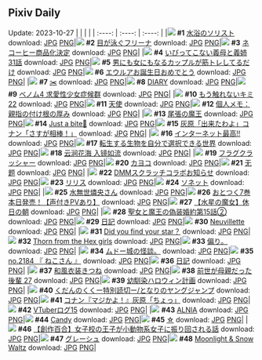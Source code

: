 ## Pixiv Daily
Update: 2023-10-27
|      |      |      |
| :----: | :----: | :----: |
|![](https://pixiv.microyu.workers.dev/c/240x480/img-master/img/2023/10/25/08/47/18/112824278_p0_master1200.jpg) **#1** [水浴のソリスト](https://www.pixiv.net/artworks/112824278) download: [JPG](https://pixiv.microyu.workers.dev/img-original/img/2023/10/25/08/47/18/112824278_p0.jpg) [PNG](https://pixiv.microyu.workers.dev/img-original/img/2023/10/25/08/47/18/112824278_p0.png)|![](https://pixiv.microyu.workers.dev/c/240x480/img-master/img/2023/10/25/00/00/18/112824300_p0_master1200.jpg) **#2** [目が泳ぐフリーナ](https://www.pixiv.net/artworks/112824300) download: [JPG](https://pixiv.microyu.workers.dev/img-original/img/2023/10/25/00/00/18/112824300_p0.jpg) [PNG](https://pixiv.microyu.workers.dev/img-original/img/2023/10/25/00/00/18/112824300_p0.png)|![](https://pixiv.microyu.workers.dev/c/240x480/img-master/img/2023/10/25/00/00/17/112824296_p0_master1200.jpg) **#3** [ネコーヒー商品化決定](https://www.pixiv.net/artworks/112824296) download: [JPG](https://pixiv.microyu.workers.dev/img-original/img/2023/10/25/00/00/17/112824296_p0.jpg) [PNG](https://pixiv.microyu.workers.dev/img-original/img/2023/10/25/00/00/17/112824296_p0.png)|
|![](https://pixiv.microyu.workers.dev/c/240x480/img-master/img/2023/10/26/00/29/21/112850713_p0_master1200.jpg) **#4** [いびってこない義母と義姉 31話](https://www.pixiv.net/artworks/112850713) download: [JPG](https://pixiv.microyu.workers.dev/img-original/img/2023/10/26/00/29/21/112850713_p0.jpg) [PNG](https://pixiv.microyu.workers.dev/img-original/img/2023/10/26/00/29/21/112850713_p0.png)|![](https://pixiv.microyu.workers.dev/c/240x480/img-master/img/2023/10/25/00/00/35/112824381_p0_master1200.jpg) **#5** [男にも女にもなるカップルが筋トレしてるだけ](https://www.pixiv.net/artworks/112824381) download: [JPG](https://pixiv.microyu.workers.dev/img-original/img/2023/10/25/00/00/35/112824381_p0.jpg) [PNG](https://pixiv.microyu.workers.dev/img-original/img/2023/10/25/00/00/35/112824381_p0.png)|![](https://pixiv.microyu.workers.dev/c/240x480/img-master/img/2023/10/26/20/47/51/112844998_p0_master1200.jpg) **#6** [エウルアお誕生日おめでとう](https://www.pixiv.net/artworks/112844998) download: [JPG](https://pixiv.microyu.workers.dev/img-original/img/2023/10/26/20/47/51/112844998_p0.jpg) [PNG](https://pixiv.microyu.workers.dev/img-original/img/2023/10/26/20/47/51/112844998_p0.png)|
|![](https://pixiv.microyu.workers.dev/c/240x480/img-master/img/2023/10/26/18/07/12/112865115_p0_master1200.jpg) **#7** [✂️](https://www.pixiv.net/artworks/112865115) download: [JPG](https://pixiv.microyu.workers.dev/img-original/img/2023/10/26/18/07/12/112865115_p0.jpg) [PNG](https://pixiv.microyu.workers.dev/img-original/img/2023/10/26/18/07/12/112865115_p0.png)|![](https://pixiv.microyu.workers.dev/c/240x480/img-master/img/2023/10/25/09/13/02/112831897_p0_master1200.jpg) **#8** [DIARY](https://www.pixiv.net/artworks/112831897) download: [JPG](https://pixiv.microyu.workers.dev/img-original/img/2023/10/25/09/13/02/112831897_p0.jpg) [PNG](https://pixiv.microyu.workers.dev/img-original/img/2023/10/25/09/13/02/112831897_p0.png)|![](https://pixiv.microyu.workers.dev/c/240x480/img-master/img/2023/10/26/15/35/37/112862459_p0_master1200.jpg) **#9** [ベノム4 求愛性少女症候群](https://www.pixiv.net/artworks/112862459) download: [JPG](https://pixiv.microyu.workers.dev/img-original/img/2023/10/26/15/35/37/112862459_p0.jpg) [PNG](https://pixiv.microyu.workers.dev/img-original/img/2023/10/26/15/35/37/112862459_p0.png)|
|![](https://pixiv.microyu.workers.dev/c/240x480/img-master/img/2023/10/25/21/44/10/112845446_p0_master1200.jpg) **#10** [もう触れないキミ22](https://www.pixiv.net/artworks/112845446) download: [JPG](https://pixiv.microyu.workers.dev/img-original/img/2023/10/25/21/44/10/112845446_p0.jpg) [PNG](https://pixiv.microyu.workers.dev/img-original/img/2023/10/25/21/44/10/112845446_p0.png)|![](https://pixiv.microyu.workers.dev/c/240x480/img-master/img/2023/10/26/01/25/25/112852057_p0_master1200.jpg) **#11** [天使](https://www.pixiv.net/artworks/112852057) download: [JPG](https://pixiv.microyu.workers.dev/img-original/img/2023/10/26/01/25/25/112852057_p0.jpg) [PNG](https://pixiv.microyu.workers.dev/img-original/img/2023/10/26/01/25/25/112852057_p0.png)|![](https://pixiv.microyu.workers.dev/c/240x480/img-master/img/2023/10/26/07/00/06/112855991_p0_master1200.jpg) **#12** [個人メモ：親指の付け根の厚み](https://www.pixiv.net/artworks/112855991) download: [JPG](https://pixiv.microyu.workers.dev/img-original/img/2023/10/26/07/00/06/112855991_p0.jpg) [PNG](https://pixiv.microyu.workers.dev/img-original/img/2023/10/26/07/00/06/112855991_p0.png)|
|![](https://pixiv.microyu.workers.dev/c/240x480/img-master/img/2023/10/25/15/04/45/112836640_p0_master1200.jpg) **#13** [尾張の魔王](https://www.pixiv.net/artworks/112836640) download: [JPG](https://pixiv.microyu.workers.dev/img-original/img/2023/10/25/15/04/45/112836640_p0.jpg) [PNG](https://pixiv.microyu.workers.dev/img-original/img/2023/10/25/15/04/45/112836640_p0.png)|![](https://pixiv.microyu.workers.dev/c/240x480/img-master/img/2023/10/25/00/27/28/112825288_p0_master1200.jpg) **#14** [Just a bite🍰](https://www.pixiv.net/artworks/112825288) download: [JPG](https://pixiv.microyu.workers.dev/img-original/img/2023/10/25/00/27/28/112825288_p0.jpg) [PNG](https://pixiv.microyu.workers.dev/img-original/img/2023/10/25/00/27/28/112825288_p0.png)|![](https://pixiv.microyu.workers.dev/c/240x480/img-master/img/2023/10/25/12/00/08/112834086_p0_master1200.jpg) **#15** [灰原「出来たわよ」コナン「さすが相棒！」](https://www.pixiv.net/artworks/112834086) download: [JPG](https://pixiv.microyu.workers.dev/img-original/img/2023/10/25/12/00/08/112834086_p0.jpg) [PNG](https://pixiv.microyu.workers.dev/img-original/img/2023/10/25/12/00/08/112834086_p0.png)|
|![](https://pixiv.microyu.workers.dev/c/240x480/img-master/img/2023/10/25/19/28/33/112841674_p0_master1200.jpg) **#16** [インターネット最高‼️](https://www.pixiv.net/artworks/112841674) download: [JPG](https://pixiv.microyu.workers.dev/img-original/img/2023/10/25/19/28/33/112841674_p0.jpg) [PNG](https://pixiv.microyu.workers.dev/img-original/img/2023/10/25/19/28/33/112841674_p0.png)|![](https://pixiv.microyu.workers.dev/c/240x480/img-master/img/2023/10/26/19/48/06/112867293_p0_master1200.jpg) **#17** [転生する生物を自分で選択できる世界](https://www.pixiv.net/artworks/112867293) download: [JPG](https://pixiv.microyu.workers.dev/img-original/img/2023/10/26/19/48/06/112867293_p0.jpg) [PNG](https://pixiv.microyu.workers.dev/img-original/img/2023/10/26/19/48/06/112867293_p0.png)|![](https://pixiv.microyu.workers.dev/c/240x480/img-master/img/2023/10/25/00/02/35/112824323_p0_master1200.jpg) **#18** [云涧花海 入镜如流](https://www.pixiv.net/artworks/112824323) download: [JPG](https://pixiv.microyu.workers.dev/img-original/img/2023/10/25/00/02/35/112824323_p0.jpg) [PNG](https://pixiv.microyu.workers.dev/img-original/img/2023/10/25/00/02/35/112824323_p0.png)|
|![](https://pixiv.microyu.workers.dev/c/240x480/img-master/img/2023/10/26/00/00/15/112849642_p0_master1200.jpg) **#19** [フラグクラッシャー](https://www.pixiv.net/artworks/112849642) download: [JPG](https://pixiv.microyu.workers.dev/img-original/img/2023/10/26/00/00/15/112849642_p0.jpg) [PNG](https://pixiv.microyu.workers.dev/img-original/img/2023/10/26/00/00/15/112849642_p0.png)|![](https://pixiv.microyu.workers.dev/c/240x480/img-master/img/2023/10/25/06/33/40/112830111_p0_master1200.jpg) **#20** [カヨコ](https://www.pixiv.net/artworks/112830111) download: [JPG](https://pixiv.microyu.workers.dev/img-original/img/2023/10/25/06/33/40/112830111_p0.jpg) [PNG](https://pixiv.microyu.workers.dev/img-original/img/2023/10/25/06/33/40/112830111_p0.png)|![](https://pixiv.microyu.workers.dev/c/240x480/img-master/img/2023/10/26/20/45/25/112868881_p0_master1200.jpg) **#21** [无题](https://www.pixiv.net/artworks/112868881) download: [JPG](https://pixiv.microyu.workers.dev/img-original/img/2023/10/26/20/45/25/112868881_p0.jpg) [PNG](https://pixiv.microyu.workers.dev/img-original/img/2023/10/26/20/45/25/112868881_p0.png)|
|![](https://pixiv.microyu.workers.dev/c/240x480/img-master/img/2023/10/26/00/00/49/112849774_p0_master1200.jpg) **#22** [DMMスクラッチコラボお知らせ](https://www.pixiv.net/artworks/112849774) download: [JPG](https://pixiv.microyu.workers.dev/img-original/img/2023/10/26/00/00/49/112849774_p0.jpg) [PNG](https://pixiv.microyu.workers.dev/img-original/img/2023/10/26/00/00/49/112849774_p0.png)|![](https://pixiv.microyu.workers.dev/c/240x480/img-master/img/2023/10/26/00/41/18/112851018_p0_master1200.jpg) **#23** [リリス](https://www.pixiv.net/artworks/112851018) download: [JPG](https://pixiv.microyu.workers.dev/img-original/img/2023/10/26/00/41/18/112851018_p0.jpg) [PNG](https://pixiv.microyu.workers.dev/img-original/img/2023/10/26/00/41/18/112851018_p0.png)|![](https://pixiv.microyu.workers.dev/c/240x480/img-master/img/2023/10/25/14/13/47/112835921_p0_master1200.jpg) **#24** [ソネット](https://www.pixiv.net/artworks/112835921) download: [JPG](https://pixiv.microyu.workers.dev/img-original/img/2023/10/25/14/13/47/112835921_p0.jpg) [PNG](https://pixiv.microyu.workers.dev/img-original/img/2023/10/25/14/13/47/112835921_p0.png)|
|![](https://pixiv.microyu.workers.dev/c/240x480/img-master/img/2023/10/26/00/00/19/112849662_p0_master1200.jpg) **#25** [水無世燐央さん](https://www.pixiv.net/artworks/112849662) download: [JPG](https://pixiv.microyu.workers.dev/img-original/img/2023/10/26/00/00/19/112849662_p0.jpg) [PNG](https://pixiv.microyu.workers.dev/img-original/img/2023/10/26/00/00/19/112849662_p0.png)|![](https://pixiv.microyu.workers.dev/c/240x480/img-master/img/2023/10/25/16/00/09/112837457_p0_master1200.jpg) **#26** [おとつく7巻本日発売！【声付きPVあり】](https://www.pixiv.net/artworks/112837457) download: [JPG](https://pixiv.microyu.workers.dev/img-original/img/2023/10/25/16/00/09/112837457_p0.jpg) [PNG](https://pixiv.microyu.workers.dev/img-original/img/2023/10/25/16/00/09/112837457_p0.png)|![](https://pixiv.microyu.workers.dev/c/240x480/img-master/img/2023/10/25/22/22/37/112846686_p0_master1200.jpg) **#27** [【水星の魔女】休日の朝](https://www.pixiv.net/artworks/112846686) download: [JPG](https://pixiv.microyu.workers.dev/img-original/img/2023/10/25/22/22/37/112846686_p0.jpg) [PNG](https://pixiv.microyu.workers.dev/img-original/img/2023/10/25/22/22/37/112846686_p0.png)|
|![](https://pixiv.microyu.workers.dev/c/240x480/img-master/img/2023/10/25/18/00/13/112839626_p0_master1200.jpg) **#28** [聖女と魔王の偽装婚約第15話②](https://www.pixiv.net/artworks/112839626) download: [JPG](https://pixiv.microyu.workers.dev/img-original/img/2023/10/25/18/00/13/112839626_p0.jpg) [PNG](https://pixiv.microyu.workers.dev/img-original/img/2023/10/25/18/00/13/112839626_p0.png)|![](https://pixiv.microyu.workers.dev/c/240x480/img-master/img/2023/10/26/15/30/51/112862388_p0_master1200.jpg) **#29** [日記](https://www.pixiv.net/artworks/112862388) download: [JPG](https://pixiv.microyu.workers.dev/img-original/img/2023/10/26/15/30/51/112862388_p0.jpg) [PNG](https://pixiv.microyu.workers.dev/img-original/img/2023/10/26/15/30/51/112862388_p0.png)|![](https://pixiv.microyu.workers.dev/c/240x480/img-master/img/2023/10/25/11/17/01/112833463_p0_master1200.jpg) **#30** [Neuvillette](https://www.pixiv.net/artworks/112833463) download: [JPG](https://pixiv.microyu.workers.dev/img-original/img/2023/10/25/11/17/01/112833463_p0.jpg) [PNG](https://pixiv.microyu.workers.dev/img-original/img/2023/10/25/11/17/01/112833463_p0.png)|
|![](https://pixiv.microyu.workers.dev/c/240x480/img-master/img/2023/10/25/11/11/28/112833366_p0_master1200.jpg) **#31** [Did you find your star？](https://www.pixiv.net/artworks/112833366) download: [JPG](https://pixiv.microyu.workers.dev/img-original/img/2023/10/25/11/11/28/112833366_p0.jpg) [PNG](https://pixiv.microyu.workers.dev/img-original/img/2023/10/25/11/11/28/112833366_p0.png)|![](https://pixiv.microyu.workers.dev/c/240x480/img-master/img/2023/10/25/04/14/44/112828761_p0_master1200.jpg) **#32** [Thorn from the Hex girls](https://www.pixiv.net/artworks/112828761) download: [JPG](https://pixiv.microyu.workers.dev/img-original/img/2023/10/25/04/14/44/112828761_p0.jpg) [PNG](https://pixiv.microyu.workers.dev/img-original/img/2023/10/25/04/14/44/112828761_p0.png)|![](https://pixiv.microyu.workers.dev/c/240x480/img-master/img/2023/10/26/17/44/05/112856358_p0_master1200.jpg) **#33** [偏り。](https://www.pixiv.net/artworks/112856358) download: [JPG](https://pixiv.microyu.workers.dev/img-original/img/2023/10/26/17/44/05/112856358_p0.jpg) [PNG](https://pixiv.microyu.workers.dev/img-original/img/2023/10/26/17/44/05/112856358_p0.png)|
|![](https://pixiv.microyu.workers.dev/c/240x480/img-master/img/2023/10/25/12/58/41/112834920_p0_master1200.jpg) **#34** [ムドー城の怪談。](https://www.pixiv.net/artworks/112834920) download: [JPG](https://pixiv.microyu.workers.dev/img-original/img/2023/10/25/12/58/41/112834920_p0.jpg) [PNG](https://pixiv.microyu.workers.dev/img-original/img/2023/10/25/12/58/41/112834920_p0.png)|![](https://pixiv.microyu.workers.dev/c/240x480/img-master/img/2023/10/25/23/15/05/112848341_p0_master1200.jpg) **#35** [no.2184 『 ねこさん 』](https://www.pixiv.net/artworks/112848341) download: [JPG](https://pixiv.microyu.workers.dev/img-original/img/2023/10/25/23/15/05/112848341_p0.jpg) [PNG](https://pixiv.microyu.workers.dev/img-original/img/2023/10/25/23/15/05/112848341_p0.png)|![](https://pixiv.microyu.workers.dev/c/240x480/img-master/img/2023/10/25/18/04/12/112839782_p0_master1200.jpg) **#36** [日記](https://www.pixiv.net/artworks/112839782) download: [JPG](https://pixiv.microyu.workers.dev/img-original/img/2023/10/25/18/04/12/112839782_p0.jpg) [PNG](https://pixiv.microyu.workers.dev/img-original/img/2023/10/25/18/04/12/112839782_p0.png)|
|![](https://pixiv.microyu.workers.dev/c/240x480/img-master/img/2023/10/25/02/11/22/112827481_p0_master1200.jpg) **#37** [和風衣装きつね](https://www.pixiv.net/artworks/112827481) download: [JPG](https://pixiv.microyu.workers.dev/img-original/img/2023/10/25/02/11/22/112827481_p0.jpg) [PNG](https://pixiv.microyu.workers.dev/img-original/img/2023/10/25/02/11/22/112827481_p0.png)|![](https://pixiv.microyu.workers.dev/c/240x480/img-master/img/2023/10/25/05/44/49/112829590_p0_master1200.jpg) **#38** [前世が母親だった後輩  27](https://www.pixiv.net/artworks/112829590) download: [JPG](https://pixiv.microyu.workers.dev/img-original/img/2023/10/25/05/44/49/112829590_p0.jpg) [PNG](https://pixiv.microyu.workers.dev/img-original/img/2023/10/25/05/44/49/112829590_p0.png)|![](https://pixiv.microyu.workers.dev/c/240x480/img-master/img/2023/10/26/00/00/17/112849654_p0_master1200.jpg) **#39** [幼馴染ハロウィン計画](https://www.pixiv.net/artworks/112849654) download: [JPG](https://pixiv.microyu.workers.dev/img-original/img/2023/10/26/00/00/17/112849654_p0.jpg) [PNG](https://pixiv.microyu.workers.dev/img-original/img/2023/10/26/00/00/17/112849654_p0.png)|
|![](https://pixiv.microyu.workers.dev/c/240x480/img-master/img/2023/10/26/01/59/36/112852666_p0_master1200.jpg) **#40** [くだんのくくー特別読切ー/となりのヤングジャンプ](https://www.pixiv.net/artworks/112852666) download: [JPG](https://pixiv.microyu.workers.dev/img-original/img/2023/10/26/01/59/36/112852666_p0.jpg) [PNG](https://pixiv.microyu.workers.dev/img-original/img/2023/10/26/01/59/36/112852666_p0.png)|![](https://pixiv.microyu.workers.dev/c/240x480/img-master/img/2023/10/26/12/00/11/112859395_p0_master1200.jpg) **#41** [コナン『マジかよ！』灰原「ちょっ」](https://www.pixiv.net/artworks/112859395) download: [JPG](https://pixiv.microyu.workers.dev/img-original/img/2023/10/26/12/00/11/112859395_p0.jpg) [PNG](https://pixiv.microyu.workers.dev/img-original/img/2023/10/26/12/00/11/112859395_p0.png)|![](https://pixiv.microyu.workers.dev/c/240x480/img-master/img/2023/10/25/02/21/01/112827655_p0_master1200.jpg) **#42** [VTuberログ15](https://www.pixiv.net/artworks/112827655) download: [JPG](https://pixiv.microyu.workers.dev/img-original/img/2023/10/25/02/21/01/112827655_p0.jpg) [PNG](https://pixiv.microyu.workers.dev/img-original/img/2023/10/25/02/21/01/112827655_p0.png)|
|![](https://pixiv.microyu.workers.dev/c/240x480/img-master/img/2023/10/26/17/02/11/112863780_p0_master1200.jpg) **#43** [ALNIA](https://www.pixiv.net/artworks/112863780) download: [JPG](https://pixiv.microyu.workers.dev/img-original/img/2023/10/26/17/02/11/112863780_p0.jpg) [PNG](https://pixiv.microyu.workers.dev/img-original/img/2023/10/26/17/02/11/112863780_p0.png)|![](https://pixiv.microyu.workers.dev/c/240x480/img-master/img/2023/10/25/12/07/04/112824265_p0_master1200.jpg) **#44** [Candy](https://www.pixiv.net/artworks/112824265) download: [JPG](https://pixiv.microyu.workers.dev/img-original/img/2023/10/25/12/07/04/112824265_p0.jpg) [PNG](https://pixiv.microyu.workers.dev/img-original/img/2023/10/25/12/07/04/112824265_p0.png)|![](https://pixiv.microyu.workers.dev/c/240x480/img-master/img/2023/10/25/12/30/01/112834541_p0_master1200.jpg) **#45** [☆](https://www.pixiv.net/artworks/112834541) download: [JPG](https://pixiv.microyu.workers.dev/img-original/img/2023/10/25/12/30/01/112834541_p0.jpg) [PNG](https://pixiv.microyu.workers.dev/img-original/img/2023/10/25/12/30/01/112834541_p0.png)|
|![](https://pixiv.microyu.workers.dev/c/240x480/img-master/img/2023/10/25/17/00/28/112838479_p0_master1200.jpg) **#46** [【創作百合】女子校の王子が小動物系女子に振り回される話](https://www.pixiv.net/artworks/112838479) download: [JPG](https://pixiv.microyu.workers.dev/img-original/img/2023/10/25/17/00/28/112838479_p0.jpg) [PNG](https://pixiv.microyu.workers.dev/img-original/img/2023/10/25/17/00/28/112838479_p0.png)|![](https://pixiv.microyu.workers.dev/c/240x480/img-master/img/2023/10/25/00/00/17/112824295_p0_master1200.jpg) **#47** [グレーシュ](https://www.pixiv.net/artworks/112824295) download: [JPG](https://pixiv.microyu.workers.dev/img-original/img/2023/10/25/00/00/17/112824295_p0.jpg) [PNG](https://pixiv.microyu.workers.dev/img-original/img/2023/10/25/00/00/17/112824295_p0.png)|![](https://pixiv.microyu.workers.dev/c/240x480/img-master/img/2023/10/26/14/33/16/112861628_p0_master1200.jpg) **#48** [Moonlight & Snow Waltz](https://www.pixiv.net/artworks/112861628) download: [JPG](https://pixiv.microyu.workers.dev/img-original/img/2023/10/26/14/33/16/112861628_p0.jpg) [PNG](https://pixiv.microyu.workers.dev/img-original/img/2023/10/26/14/33/16/112861628_p0.png)|
